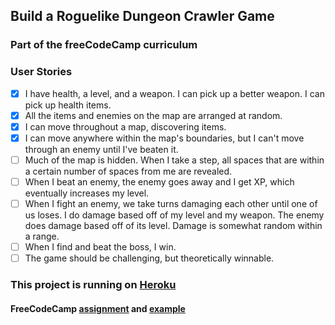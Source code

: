 ## Build a Roguelike Dungeon Crawler Game
### Part of the freeCodeCamp curriculum

### User Stories
- [X] I have health, a level, and a weapon. I can pick up a better weapon. I can pick up health items.
- [X] All the items and enemies on the map are arranged at random.
- [X] I can move throughout a map, discovering items.
- [X] I can move anywhere within the map's boundaries, but I can't move through an enemy until I've beaten it.
- [ ] Much of the map is hidden. When I take a step, all spaces that are within a certain number of spaces from me are revealed.
- [ ] When I beat an enemy, the enemy goes away and I get XP, which eventually increases my level.
- [ ] When I fight an enemy, we take turns damaging each other until one of us loses. I do damage based off of my level and my weapon. The enemy does damage based off of its level. Damage is somewhat random within a range.
- [ ] When I find and beat the boss, I win.
- [ ] The game should be challenging, but theoretically winnable.

### This project is running on [Heroku](http://andydlindsay-roguelike.herokuapp.com)
#### FreeCodeCamp [assignment](https://www.freecodecamp.com/challenges/build-a-roguelike-dungeon-crawler-game) and [example](https://codepen.io/freeCodeCamp/full/PNJRyd)
